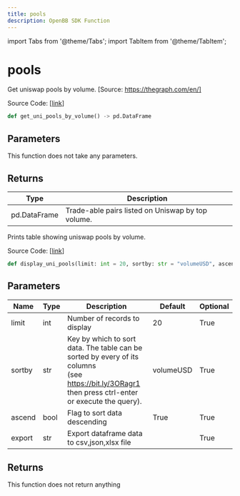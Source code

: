 ```yaml
---
title: pools
description: OpenBB SDK Function
---
```


import Tabs from '@theme/Tabs';
import TabItem from '@theme/TabItem';

# pools

<Tabs>
<TabItem value="model" label="Model" default>

Get uniswap pools by volume. [Source: https://thegraph.com/en/]

Source Code: [[link](https://github.com/OpenBB-finance/OpenBBTerminal/tree/main/openbb_terminal/cryptocurrency/defi/graph_model.py#L253)]

```python
def get_uni_pools_by_volume() -> pd.DataFrame
```
## Parameters

This function does not take any parameters.

## Returns

| Type | Description |
| ---- | ----------- |
| pd.DataFrame | Trade-able pairs listed on Uniswap by top volume. |



</TabItem>
<TabItem value="view" label="View">

Prints table showing uniswap pools by volume.

Source Code: [[link](https://github.com/OpenBB-finance/OpenBBTerminal/tree/main/openbb_terminal/cryptocurrency/defi/graph_view.py#L170)]

```python
def display_uni_pools(limit: int = 20, sortby: str = "volumeUSD", ascend: bool = True, export: str = "") -> None
```
## Parameters

| Name | Type | Description | Default | Optional |
| ---- | ---- | ----------- | ------- | -------- |
| limit | int | Number of records to display | 20 | True |
| sortby | str | Key by which to sort data. The table can be sorted by every of its columns<br/>(see https://bit.ly/3ORagr1 then press ctrl-enter or execute the query). | volumeUSD | True |
| ascend | bool | Flag to sort data descending | True | True |
| export | str | Export dataframe data to csv,json,xlsx file |  | True |

## Returns

This function does not return anything



</TabItem>
</Tabs>